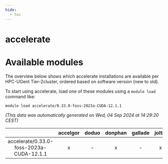 ```yaml
---
hide:
  - toc
---
```


accelerate
==========

# Available modules


The overview below shows which accelerate installations are available per HPC-UGent Tier-2cluster, ordered based on software version (new to old).

To start using accelerate, load one of these modules using a `module load` command like:

```shell
module load accelerate/0.33.0-foss-2023a-CUDA-12.1.1
```

*(This data was automatically generated on Wed, 04 Sep 2024 at 14:29:20 CEST)*  

| |accelgor|doduo|donphan|gallade|joltik|shinx|skitty|
| :---: | :---: | :---: | :---: | :---: | :---: | :---: | :---: |
|accelerate/0.33.0-foss-2023a-CUDA-12.1.1|x|-|x|-|x|-|-|
